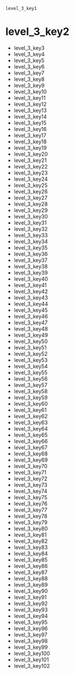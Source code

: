 ```ngMeta
level_3_key1
```
# level_3_key2
- level_3_key3
- level_3_key4
- level_3_key5
- level_3_key6
- level_3_key7
- level_3_key8
- level_3_key9
- level_3_key10
- level_3_key11
- level_3_key12
- level_3_key13
- level_3_key14
- level_3_key15
- level_3_key16
- level_3_key17
- level_3_key18
- level_3_key19
- level_3_key20
- level_3_key21
- level_3_key22
- level_3_key23
- level_3_key24
- level_3_key25
- level_3_key26
- level_3_key27
- level_3_key28
- level_3_key29
- level_3_key30
- level_3_key31
- level_3_key32
- level_3_key33
- level_3_key34
- level_3_key35
- level_3_key36
- level_3_key37
- level_3_key38
- level_3_key39
- level_3_key40
- level_3_key41
- level_3_key42
- level_3_key43
- level_3_key44
- level_3_key45
- level_3_key46
- level_3_key47
- level_3_key48
- level_3_key49
- level_3_key50
- level_3_key51
- level_3_key52
- level_3_key53
- level_3_key54
- level_3_key55
- level_3_key56
- level_3_key57
- level_3_key58
- level_3_key59
- level_3_key60
- level_3_key61
- level_3_key62
- level_3_key63
- level_3_key64
- level_3_key65
- level_3_key66
- level_3_key67
- level_3_key68
- level_3_key69
- level_3_key70
- level_3_key71
- level_3_key72
- level_3_key73
- level_3_key74
- level_3_key75
- level_3_key76
- level_3_key77
- level_3_key78
- level_3_key79
- level_3_key80
- level_3_key81
- level_3_key82
- level_3_key83
- level_3_key84
- level_3_key85
- level_3_key86
- level_3_key87
- level_3_key88
- level_3_key89
- level_3_key90
- level_3_key91
- level_3_key92
- level_3_key93
- level_3_key94
- level_3_key95
- level_3_key96
- level_3_key97
- level_3_key98
- level_3_key99
- level_3_key100
- level_3_key101
- level_3_key102
